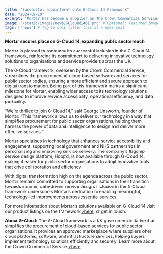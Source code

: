 ```yaml
---
title: "Successful appointment onto G-Cloud 14 Framework"
date: "2024-09-10"
excerpt: "Mortar has become a supplier on the Crown Commercial Services G-Cloud framework, the largest framework in the UK."
image: "/static/images/news/GClound1401.png" # Optional: Featured image
tags: ["news"] # Tag to help filter this as a news post
---
```


<strong>Mortar secures place on G-Cloud 14, expanding public sector reach</strong>

Mortar is pleased to announce its successful inclusion in the G-Cloud 14 framework, reinforcing its commitment to delivering innovative technology solutions to organisations and service providers across the UK.

The G-Cloud framework, overseen by the Crown Commercial Service, streamlines the procurement of cloud-based software and services for public sector bodies, ensuring a more efficient and secure approach to digital transformation. Being part of this framework marks a significant milestone for Mortar, enabling wider access to its technology solutions designed to improve service accessibility, operational efficiency, and data portability.

“We’re thrilled to join G-Cloud 14,” said George Unsworth, founder of Mortar. “This framework allows us to deliver our technology in a way that simplifies procurement for public sector organisations, helping them harness the power of data and intelligence to design and deliver more effective services.”

Mortar specialises in technology that enhances service accessibility and engagement, supporting local government and NHS partnerships in personalising and improving service delivery. The company’s flagship service design platform, Hoop’d, is now available through G-Cloud 14, making it easier for public sector organisations to adopt innovative tools that drive collaboration and efficiency.

With digital transformation high on the agenda across the public sector, Mortar remains committed to supporting organisations in their transition towards smarter, data-driven service design. Inclusion in the G-Cloud framework underscores Mortar’s dedication to enabling meaningful, technology-led improvements across essential services.

For more information about Mortar’s solutions available on G-Cloud 14 visit our product listings on the framework <a href="https://www.applytosupply.digitalmarketplace.service.gov.uk/g-cloud/services/108970376931284" target="_blank">>here</a>, or get in touch.

<strong>About G-Cloud:</strong>
The G-Cloud framework is a UK government initiative that simplifies the procurement of cloud-based services for public sector organisations. It provides an approved marketplace where suppliers offer cloud platforms, software, and infrastructure services, helping buyers implement technology solutions efficiently and securely. Learn more about the Crown Commercial Service <a href="https://www.crowncommercial.gov.uk/" target="_blank">>here</a>.